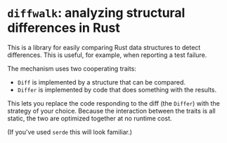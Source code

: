 # `diffwalk`: analyzing structural differences in Rust

This is a library for easily comparing Rust data structures to detect
differences. This is useful, for example, when reporting a test failure.

The mechanism uses two cooperating traits:

- `Diff` is implemented by a structure that can be compared.
- `Differ` is implemented by code that does something with the results.

This lets you replace the code responding to the diff (the `Differ`) with the
strategy of your choice. Because the interaction between the traits is all
static, the two are optimized together at no runtime cost.

(If you've used `serde` this will look familiar.)
